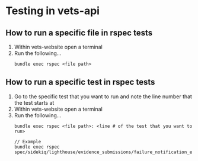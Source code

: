 # Testing in vets-api
## How to run a specific file in rspec tests
1. Within vets-website open a terminal
2. Run the following...
   ```
   bundle exec rspec <file path>
   ```

## How to run a specific test in rspec tests
1. Go to the specific test that you want to run and note the line number that the test starts at  
2. Within vets-website open a terminal
3. Run the following...
   ```
   bundle exec rspec <file path>: <line # of the test that you want to run>

   // Example
   bundle exec rspec spec/sidekiq/lighthouse/evidence_submissions/failure_notification_email_job_spec.rb:122
   ```
